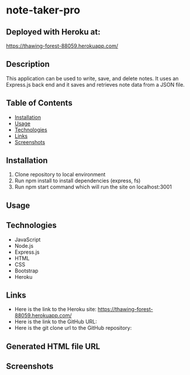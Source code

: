 # note-taker-pro

## Deployed with Heroku at:
https://thawing-forest-88059.herokuapp.com/

## Description
This application can be used to write, save, and delete notes. It uses an Express.js back end and it saves and retrieves note data from a JSON file.

## Table of Contents

- [Installation](#installation)
- [Usage](#usage)
- [Technologies](#technologies)
- [Links](#links)
- [Screenshots](#screenshots)


## Installation
1. Clone repository to local environment
2. Run npm install to install dependencies (express, fs)
3. Run npm start command which will run the site on localhost:3001

## Usage

## Technologies
* JavaScript
* Node.js
* Express.js
* HTML
* CSS
* Bootstrap
* Heroku

## Links
* Here is the link to the Heroku site: https://thawing-forest-88059.herokuapp.com/
* Here is the link to the GitHub URL:
* Here is the git clone url to the GitHub repository:

## Generated HTML file URL

## Screenshots
